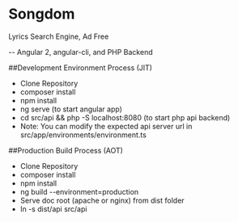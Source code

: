 # Songdom

Lyrics Search Engine, Ad Free

-- Angular 2, angular-cli, and PHP Backend

##Development Environment Process (JIT)

- Clone Repository
- composer install
- npm install
- ng serve (to start angular app)
- cd src/api && php -S localhost:8080 (to start php api backend)
- Note: You can modify the expected api server url in src/app/environments/environment.ts

##Production Build Process (AOT)

- Clone Repository
- composer install
- npm install
- ng build --environment=production
- Serve doc root (apache or nginx) from dist folder
- ln -s dist/api src/api